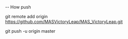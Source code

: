 -- How push

git remote add origin https://github.com/MASVictoryLeap/MAS_VictoryLeap.git

git push -u origin master
